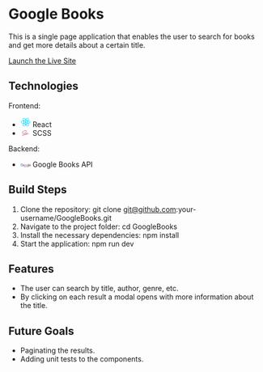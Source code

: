 # Google Books

This is a single page application that enables the user to search for books and get more details about a certain title.

[Launch the Live Site](https://zadbooks.netlify.app)

## Technologies

Frontend:

- <img src="./src/assets/React.png" alt="React Icon" width="20"> React
- <img src="./src/assets/Sass.png" alt="SCSS Icon" width="20"> SCSS

Backend:

- <img src="./src/assets/GoogleBooks.PNG" alt="GoogleBooks Icon" width="20"> Google Books API

## Build Steps

1. Clone the repository: git clone git@github.com:your-username/GoogleBooks.git
2. Navigate to the project folder: cd GoogleBooks
3. Install the necessary dependencies: npm install
4. Start the application: npm run dev

## Features

- The user can search by title, author, genre, etc.
- By clicking on each result a modal opens with more information about the title.

## Future Goals

- Paginating the results.
- Adding unit tests to the components.
